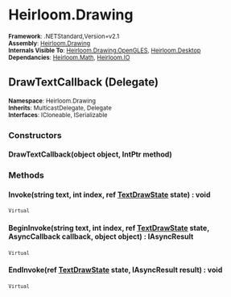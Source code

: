# Heirloom.Drawing

<small>**Framework**: .NETStandard,Version=v2.1</small>  
<small>**Assembly**: [Heirloom.Drawing](../Heirloom.Drawing/Heirloom.Drawing.md)</small>  
<small>**Internals Visible To**: [Heirloom.Drawing.OpenGLES](../Heirloom.Drawing.OpenGLES/Heirloom.Drawing.OpenGLES.md), [Heirloom.Desktop](../Heirloom.Desktop/Heirloom.Desktop.md)</small>  
<small>**Dependancies**: [Heirloom.Math](../Heirloom.Math/Heirloom.Math.md), [Heirloom.IO](../Heirloom.IO/Heirloom.IO.md)</small>  

## DrawTextCallback (Delegate)
<small>**Namespace**: Heirloom.Drawing</small>  
<small>**Inherits**: MulticastDelegate, Delegate</small>  
<small>**Interfaces**: ICloneable, ISerializable</small>  

### Constructors

#### DrawTextCallback(object object, IntPtr method)

### Methods

#### <a name="INVF51AD57"></a>Invoke(string text, int index, ref [TextDrawState](Heirloom.Drawing.TextDrawState.md) state) : void
<small>`Virtual`</small>


#### <a name="BEG6760AD30"></a>BeginInvoke(string text, int index, ref [TextDrawState](Heirloom.Drawing.TextDrawState.md) state, AsyncCallback callback, object object) : IAsyncResult
<small>`Virtual`</small>


#### <a name="END2643118"></a>EndInvoke(ref [TextDrawState](Heirloom.Drawing.TextDrawState.md) state, IAsyncResult result) : void
<small>`Virtual`</small>


